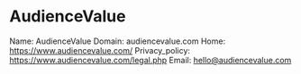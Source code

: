 
# AudienceValue

Name: AudienceValue
Domain: audiencevalue.com
Home: https://www.audiencevalue.com/
Privacy_policy: https://www.audiencevalue.com/legal.php
Email: hello@audiencevalue.com
